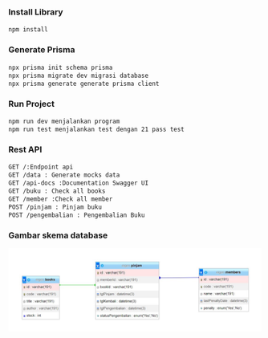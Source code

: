 ### Install Library

```azure
npm install 
```

### Generate Prisma

```
npx prisma init schema prisma
npx prisma migrate dev migrasi database
npx prisma generate generate prisma client
```

### Run Project

```azure
npm run dev menjalankan program
npm run test menjalankan test dengan 21 pass test
```

### Rest API

```
GET /:Endpoint api
GET /data : Generate mocks data
GET /api-docs :Documentation Swagger UI 
GET /buku : Check all books
GET /member :Check all member
POST /pinjam : Pinjam buku
POST /pengembalian : Pengembalian Buku
```

### Gambar skema database

![](database.jpg)